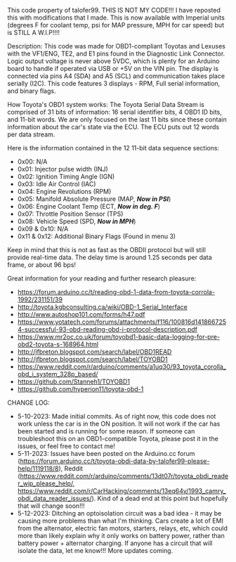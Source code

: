 This code property of talofer99. THIS IS NOT MY CODE!!! I have reposted this with modifications that I made. This is now available with Imperial units (degrees F for coolant temp, psi for MAP pressure, MPH for car speed) but is STILL A W.I.P!!!!

Description:
This code was made for OBD1-compliant Toyotas and Lexuses with the VF1/ENG, TE2, and E1 pins found in the Diagnostic Link Connector. Logic output voltage is never above 5VDC, which is plenty for an Arduino board to handle if operated via USB or +5V on the VIN pin. The display is connected via pins A4 (SDA) and A5 (SCL) and communication takes place serially (I2C). This code features 3 displays - RPM, Full serial information, and binary flags. 

How Toyota's OBD1 system works:
The Toyota Serial Data Stream is comprised of 31 bits of information: 16 serial identifier bits, 4 OBD1 ID bits, and 11-bit words. We are only focused on the last 11 bits since these contain information about the car's state via the ECU. The ECU puts out 12 words per data stream.

Here is the information contained in the 12 11-bit data sequence sections:
* 0x00: N/A
* 0x01: Injector pulse width (INJ)
* 0x02: Ignition Timing Angle (IGN)
* 0x03: Idle Air Control (IAC)
* 0x04: Engine Revolutions (RPM)
* 0x05: Manifold Absolute Pressure (MAP, ***Now in PSI***)
* 0x06: Engine Coolant Temp (ECT, ***Now in deg. F***)
* 0x07: Throttle Position Sensor (TPS)
* 0x08: Vehicle Speed (SPD, ***Now in MPH***)
* 0x09 & 0x10: N/A
* 0x11 & 0x12: Additional Binary Flags (Found in menu 3)

Keep in mind that this is not as fast as the OBDII protocol but will still provide real-time data. The delay time is around 1.25 seconds per data frame, or about 96 bps!

Great information for your reading and further research pleasure:
* https://forum.arduino.cc/t/reading-obd-1-data-from-toyota-corrola-1992/231151/39
* http://toyota.kgbconsulting.ca/wiki/OBD-1_Serial_Interface
* http://www.autoshop101.com/forms/h47.pdf
* https://www.yotatech.com/forums/attachments/f116/100816d1418667254-successful-93-obd-reading-obd-i-protocol-description.pdf
* https://www.mr2oc.co.uk/forum/toyobd1-basic-data-logging-for-pre-obd2-toyota-s-168964.html
* http://jfbreton.blogspot.com/search/label/OBD1READ
* http://jfbreton.blogspot.com/search/label/TOYOBD1
* https://www.reddit.com/r/arduino/comments/a1uq30/93_toyota_corolla_obd_i_system_328p_based/
* https://github.com/Stanneh1/TOYOBD1
* https://github.com/hyperion11/toyota-obd-1

CHANGE LOG:
* 5-10-2023: Made initial commits. As of right now, this code does not work unless the car is in the ON position. It will not work if the car has been started and is running for some reason. If someone can troubleshoot this on an OBD1-compatible Toyota, please post it in the issues, or feel free to contact me!
* 5-11-2023: Issues have been posted on the Arduino.cc forum (https://forum.arduino.cc/t/toyota-obdi-data-by-talofer99-please-help/1119118/8), Reddit (https://www.reddit.com/r/arduino/comments/13dt07r/toyota_obdi_reader_wip_please_help/, https://www.reddit.com/r/CarHacking/comments/13eq64v/1993_camry_obdi_data_reader_issues/). Kind of a dead end at this point but hopefully that will change soon!!!
* 5-12-2023: Ditching an optoisolation circuit was a bad idea - it may be causing more problems than what I'm thinking. Cars create a lot of EMI from the alternator, electric fan motors, starters, relays, etc, which could more than likely explain why it only works on battery power, rather than battery power + alternator charging. If anyone has a circuit that will isolate the data, let me know!!! More updates coming.
